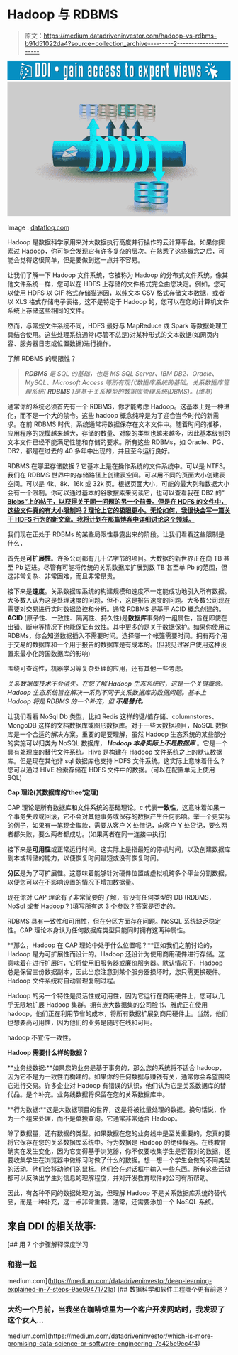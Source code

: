 # Hadoop 与 RDBMS

> 原文：<https://medium.datadriveninvestor.com/hadoop-vs-rdbms-b91d51022da4?source=collection_archive---------2----------------------->

[![](img/e7be347bd3cd8a8c2ef3505101efd2fb.png)](http://www.track.datadriveninvestor.com/1B9E)![](img/0eb73ebc87d33bdda05d5eee5c0a688e.png)

Image : [datafloq.com](https://cdn.datafloq.com/cache/blog_images/878x531/how-perform-rdbms-crud-operations-hadoop-mapreduce.jpg)

Hadoop 是数据科学家用来对大数据执行高度并行操作的云计算平台。如果你探索过 Hadoop，你可能会发现它有许多复杂的层次。在熟悉了这些概念之后，可能会觉得这很简单，但是要做到这一点并不容易。

让我们了解一下 Hadoop 文件系统，它被称为 Hadoop 的分布式文件系统。像其他文件系统一样，您可以在 HDFS 上存储的文件格式完全由您决定。例如，您可以使用 HDFS 以 GIF 格式存储猫迷因，以纯文本 CSV 格式存储文本数据，或者以 XLS 格式存储电子表格。这不是特定于 Hadoop 的，您可以在您的计算机文件系统上存储这些相同的文件。

然而，与常规文件系统不同，HDFS 最好与 MapReduce 或 Spark 等数据处理工具结合使用。这些处理系统通常(尽管不总是)对某种形式的文本数据(如网页内容、服务器日志或位置数据)进行操作。

了解 RDBMS 的局限性？

> ***RDBMS*** *是 SQL 的基础，也是 MS SQL Server、IBM DB2、Oracle、MySQL、Microsoft Access 等所有现代数据库系统的基础。关系数据库管理系统(* ***RDBMS*** *)是基于关系模型的数据库管理系统(DBMS)。(维基)*

通常你的系统必须首先有一个 RDBMS，你才能考虑 Hadoop。这基本上是一种进化，而不是一个大的禁令。这些 hadoop 概念纯粹是为了迎合当今时代的新需求。在前 RDBMS 时代，系统通常将数据保存在文本文件中。随着时间的推移，应用程序的规模越来越大，存储的数量、对象的类型也越来越多，因此基本级别的文本文件已经不能满足性能和存储的要求。所有这些 RDBMs，如 Oracle、PG、DB2，都是在过去的 40 多年中出现的，并且至今运行良好。

RDBMS 在哪里存储数据？它基本上是在操作系统的文件系统中。可以是 NTFS。我们在 RDBMS 世界中的存储路径上创建表空间。可以用不同的页面大小创建表空间。可以是 4k、8k、16k 或 32k 页。根据页面大小，可能的最大列和数据大小会有一个限制。你可以通过基本的谷歌搜索来阅读它，也可以查看我在 DB2 的“ [**Blobs”上的帖子，以获得关于同一问题的另一个前景。但是在 HDFS 的文件中，这些文件真的有大小限制吗？理论上它的极限更小。无论如何，我很快会写一篇关于 HDFS 行为的新文章。我将计划在那篇博客中详细讨论这个领域。**](https://medium.com/datadriveninvestor/blob-storage-in-db2-3f0a571747ab)

我们现在正处于 RDBMs 的某些局限性暴露出来的阶段。让我们看看这些限制是什么，

首先是**可扩展性**。许多公司都有几十亿字节的项目。大数据的新世界正在向 TB 甚至 Pb 迈进。尽管有可能将传统的关系数据库扩展到数 TB 甚至单 Pb 的范围，但这非常复杂、非常困难，而且非常昂贵。

接下来是**速度**。关系数据库系统的构建规模和速度不一定能成功地引入所有数据。大多数人认为这是处理速度的问题，但不，这是报告速度的问题。大多数公司现在需要对交易进行实时数据监控和分析。通常 RDBMS 是基于 ACID 概念创建的。 **ACID** (原子性、一致性、隔离性、持久性)是**数据库**事务的一组属性，旨在即使在出错、断电等情况下也能保证有效性。其中更多的是关于数据保护。如果你使用过 RDBMs，你会知道数据插入不需要时间。选择哪一个帐篷需要时间。拥有两个用于交易的数据库和一个用于报告的数据库是有成本的。(但我见过客户使用这种设置来最小化跨国数据库的影响)

围绕可查询性，机器学习等复杂处理的应用，还有其他一些考虑。

*关系数据库技术不会消失。在您了解 Hadoop 生态系统时，这是一个关键概念。Hadoop 生态系统旨在解决一系列不同于关系数据库的数据问题。基本上 Hadoop 将是 RDBMS 的一个补充，但* ***不是替代。***

让我们看看 NoSql Db 类型，比如 Redis 这样的键/值存储、columnstores、MongoDB 这样的文档数据库或图形数据库。对于一些大数据项目，NoSQL 数据库是一个合适的解决方案。重要的是要理解，虽然 Hadoop 生态系统的某些部分的实施可以归类为 NoSQL 数据库， ***Hadoop 本身实际上不是数据库*** 。它是一个具有处理库的替代文件系统。Hive 是构建在 Hadoop 文件系统之上的默认数据库。但是现在其他非 sql 数据库也支持 HDFS 文件系统。这实际上意味着什么？您可以通过 HIVE 检索存储在 HDFS 文件中的数据。(可以在配置单元上使用 SQL)

**Cap 理论(其数据库的‘thee’定理)**

CAP 理论是所有数据库和文件系统的基础理论。c 代表**一致性**，这意味着如果一个事务失败或回滚，它不会对其他事务或保存的数据产生任何影响。举一个更实际的例子，如果有一笔现金取款，需要从客户 X 处借记，向客户 Y 处贷记，要么两者都失败，要么两者都成功。(如果两者在同一连接中执行)

接下来是**可用性**或正常运行时间。这实际上是指最短的停机时间，以及创建数据库副本或转储的能力，以便恢复时间最短或没有恢复时间。

**分区**是为了可扩展性。这意味着能够针对硬件位置或虚拟机跨多个平台分割数据，以便您可以在不影响设置的情况下增加数据量。

现在你对 CAP 理论有了非常简要的了解，有没有任何类型的 DB (RDBMS，NoSql 或者 Hadoop？)填写所有这 3 个参数？答案是否定的。

RDBMS 具有一致性和可用性，但在分区方面存在问题。NoSQL 系统缺乏稳定性。CAP 理论本身认为任何数据库类型只能同时拥有这两种属性。

**那么，Hadoop 在 CAP 理论中处于什么位置呢？**正如我们之前讨论的，Hadoop 是为可扩展性而设计的。Hadoop 还设计为使用商用硬件进行存储。这意味着在进行扩展时，它将使用旧服务器或廉价服务器。默认情况下，Hadoop 总是保留三份数据副本，因此当您注意到某个服务器损坏时，您只需更换硬件。Hadoop 文件系统将自动管理复制过程。

Hadoop 的另一个特性是灵活性或可用性，因为它运行在商用硬件上，您可以几乎无限地扩展 Hadoop 集群。拥有庞大数据集的公司脸书、雅虎正在使用 hadoop，他们正在利用节省的成本，将所有数据扩展到商用硬件上。当然，他们也想要高可用性，因为他们的业务是随时在线和可用。

hadoop 不宣传一致性。

**Hadoop 需要什么样的数据？**

**业务线数据:**如果您的业务是基于事务的，那么您的系统将不适合 hadoop，因为它不是为一致性而构建的。如果你的任何数据与赚钱有关，通常你会希望围绕它进行交易。许多企业对 Hadoop 有错误的认识，他们认为它是关系数据库的替代品。是个补充。业务线数据将保留在您的关系数据库中。

**行为数据:**这是大数据项目的世界，这是将被批量处理的数据。换句话说，作为一个组来处理，而不是单独查询。它通常非常适合 Hadoop。

除了数据量，还有数据的类型。如果数据在您的业务线中是至关重要的，您真的要将它保存在您的关系数据库系统中。行为数据是 Hadoop 的绝佳候选。在线教育确实在发生变化，因为它变得基于浏览器，你不仅要收集学生是否答对的数据，还要收集学生在浏览器中做练习时做了什么的数据。想一想一个学生会做的不同类型的活动。他们会移动他们的鼠标。他们会在对话框中输入一些东西。所有这些活动都可以反映出学生对信息的理解程度，并对开发教育软件的公司有所帮助。

因此，有各种不同的数据处理方法，但理解 Hadoop 不是关系数据库系统的替代品，而是一种补充，这一点非常重要。通常，还需要添加一个 NoSQL 系统。

## 来自 DDI 的相关故事:

[](https://medium.com/datadriveninvestor/deep-learning-explained-in-7-steps-9ae09471721a) [## 用 7 个步骤解释深度学习

### 和猫一起

medium.com](https://medium.com/datadriveninvestor/deep-learning-explained-in-7-steps-9ae09471721a) [](https://medium.com/datadriveninvestor/which-is-more-promising-data-science-or-software-engineering-7e425e9ec4f4) [## 数据科学和软件工程哪个更有前途？

### 大约一个月前，当我坐在咖啡馆里为一个客户开发网站时，我发现了这个女人…

medium.com](https://medium.com/datadriveninvestor/which-is-more-promising-data-science-or-software-engineering-7e425e9ec4f4)